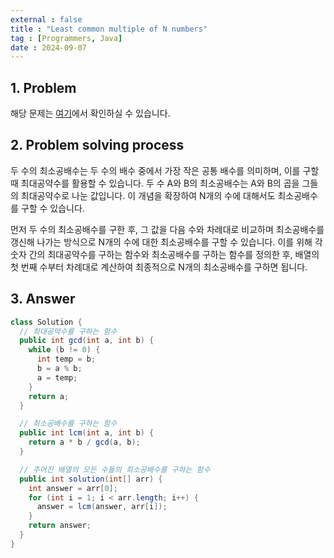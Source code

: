 ```yaml
---
external : false
title : "Least common multiple of N numbers"
tag : [Programmers, Java]
date : 2024-09-07
---
```


## 1. Problem

해당 문제는 [여기](https://school.programmers.co.kr/learn/courses/30/lessons/12953)에서 확인하실 수 있습니다.

## 2. Problem solving process

두 수의 최소공배수는 두 수의 배수 중에서 가장 작은 공통 배수를 의미하며, 이를 구할 때 최대공약수를 활용할 수 있습니다. 두 수 A와 B의 최소공배수는 A와 B의 곱을 그들의 최대공약수로 나눈 값입니다. 이 개념을 확장하여 N개의 수에 대해서도 최소공배수를 구할 수 있습니다.

먼저 두 수의 최소공배수를 구한 후, 그 값을 다음 수와 차례대로 비교하며 최소공배수를 갱신해 나가는 방식으로 N개의 수에 대한 최소공배수를 구할 수 있습니다. 이를 위해 각 숫자 간의 최대공약수를 구하는 함수와 최소공배수를 구하는 함수를 정의한 후, 배열의 첫 번째 수부터 차례대로 계산하여 최종적으로 N개의 최소공배수를 구하면 됩니다.

## 3. Answer

```java
class Solution {
  // 최대공약수를 구하는 함수
  public int gcd(int a, int b) {
    while (b != 0) {
      int temp = b;
      b = a % b;
      a = temp;
    }
    return a;
  }

  // 최소공배수를 구하는 함수
  public int lcm(int a, int b) {
    return a * b / gcd(a, b);
  }

  // 주어진 배열의 모든 수들의 최소공배수를 구하는 함수
  public int solution(int[] arr) {
    int answer = arr[0];
    for (int i = 1; i < arr.length; i++) {
      answer = lcm(answer, arr[i]);
    }
    return answer;
  }
}
```
